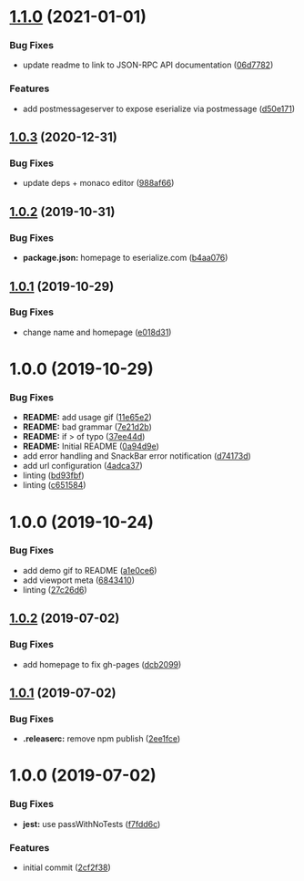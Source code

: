 # [1.1.0](https://github.com/etclabscore/eserialize-website/compare/1.0.3...1.1.0) (2021-01-01)


### Bug Fixes

* update readme to link to JSON-RPC API documentation ([06d7782](https://github.com/etclabscore/eserialize-website/commit/06d7782e2d0f2c8997a05956174b3760220fffa3))


### Features

* add postmessageserver to expose eserialize via postmessage ([d50e171](https://github.com/etclabscore/eserialize-website/commit/d50e1715b161697eddbe3185b150c05e8a5eb926))

## [1.0.3](https://github.com/etclabscore/eserialize-website/compare/1.0.2...1.0.3) (2020-12-31)


### Bug Fixes

* update deps + monaco editor ([988af66](https://github.com/etclabscore/eserialize-website/commit/988af66501daf7b60a1433964cc7b196efc49d7f))

## [1.0.2](https://github.com/etclabscore/eserialize-website/compare/1.0.1...1.0.2) (2019-10-31)


### Bug Fixes

* **package.json:** homepage to eserialize.com ([b4aa076](https://github.com/etclabscore/eserialize-website/commit/b4aa0767b5dc1b769e51f39370f5a034678e61fc))

## [1.0.1](https://github.com/etclabscore/eserialize-website/compare/1.0.0...1.0.1) (2019-10-29)


### Bug Fixes

* change name and homepage ([e018d31](https://github.com/etclabscore/eserialize-website/commit/e018d31d41c83133c9144fbf2a8daeb1e39ec54a))

# 1.0.0 (2019-10-29)


### Bug Fixes

* **README:** add usage gif ([11e65e2](https://github.com/etclabscore/eserialize-website/commit/11e65e271f1aa11fafbd10a4d66cddb0039d4a5c))
* **README:** bad grammar ([7e21d2b](https://github.com/etclabscore/eserialize-website/commit/7e21d2b2fcf4cad5c6d66a81735bcdbe200df6cc))
* **README:** if > of typo ([37ee44d](https://github.com/etclabscore/eserialize-website/commit/37ee44d1156be4a171700490029ef0c8311a3e99))
* **README:** Initial README ([0a94d9e](https://github.com/etclabscore/eserialize-website/commit/0a94d9e5556c1350ff956f31a47ad6b4907378bb))
* add error handling and SnackBar error notification ([d74173d](https://github.com/etclabscore/eserialize-website/commit/d74173d39de4a50c79603edbe710ee899ec97748))
* add url configuration ([4adca37](https://github.com/etclabscore/eserialize-website/commit/4adca374f2c0809a961fe11b52c190da6b34be79))
* linting ([bd93fbf](https://github.com/etclabscore/eserialize-website/commit/bd93fbfdcd9e27f7b57f799c3485f9c2bf8f4ee8))
* linting ([c651584](https://github.com/etclabscore/eserialize-website/commit/c651584e4cea12bddcc8bc1d4e29a8d60d9fd28f))

# 1.0.0 (2019-10-24)


### Bug Fixes

* add demo gif to README ([a1e0ce6](https://github.com/etclabscore/pristine-typescript-react-material-ui/commit/a1e0ce6dd7c0d44e46e41faaf52b7e45b8623ce9))
* add viewport meta ([6843410](https://github.com/etclabscore/pristine-typescript-react-material-ui/commit/68434105895ea915c3aa4204c8827801d3a5d7bc))
* linting ([27c26d6](https://github.com/etclabscore/pristine-typescript-react-material-ui/commit/27c26d6fa744910a0c53789b0f020a7870053925))

## [1.0.2](https://github.com/etclabscore/pristine-typescript-react/compare/1.0.1...1.0.2) (2019-07-02)


### Bug Fixes

* add homepage to fix gh-pages ([dcb2099](https://github.com/etclabscore/pristine-typescript-react/commit/dcb2099))

## [1.0.1](https://github.com/etclabscore/pristine-typescript-react/compare/1.0.0...1.0.1) (2019-07-02)


### Bug Fixes

* **.releaserc:** remove npm publish ([2ee1fce](https://github.com/etclabscore/pristine-typescript-react/commit/2ee1fce))

# 1.0.0 (2019-07-02)


### Bug Fixes

* **jest:** use passWithNoTests ([f7fdd6c](https://github.com/etclabscore/pristine-typescript-react/commit/f7fdd6c))


### Features

* initial commit ([2cf2f38](https://github.com/etclabscore/pristine-typescript-react/commit/2cf2f38))
